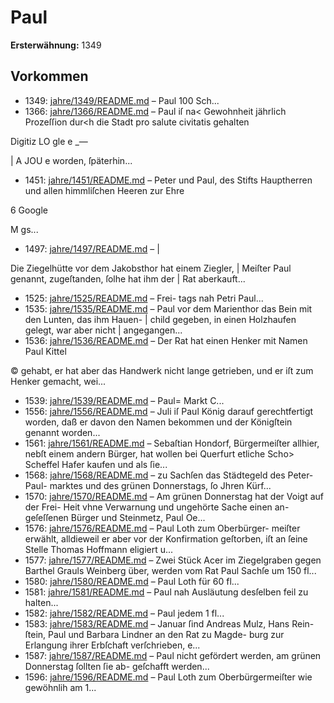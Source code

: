 # Paul

**Ersterwähnung:** 1349

## Vorkommen
- 1349: [jahre/1349/README.md](../jahre/1349/README.md) – Paul 100 Sch...
- 1366: [jahre/1366/README.md](../jahre/1366/README.md) – Paul iſ na< Gewohnheit jährlich
Prozeſſion dur<h die Stadt pro salute civitatis gehalten

Digitiz LO gle e _—


|
A JOU e
worden, ſpäterhin...
- 1451: [jahre/1451/README.md](../jahre/1451/README.md) – Peter und Paul, des
Stifts Hauptherren und allen himmliſchen Heeren zur Ehre

6
Google


M gs...
- 1497: [jahre/1497/README.md](../jahre/1497/README.md) – |

Die Ziegelhütte vor dem Jakobsthor hat einem Ziegler, |
Meiſter Paul genannt, zugeſtanden, ſolhe hat ihm der |
Rat aberkauft...
- 1525: [jahre/1525/README.md](../jahre/1525/README.md) – Frei-
tags nah Petri Paul...
- 1535: [jahre/1535/README.md](../jahre/1535/README.md) – Paul vor dem
Marienthor das Bein mit den Lunten, das ihm Hauen- |
child gegeben, in einen Holzhaufen gelegt, war aber nicht |
angegangen...
- 1536: [jahre/1536/README.md](../jahre/1536/README.md) – Der Rat hat einen Henker mit Namen Paul Kittel

© gehabt, er hat aber das Handwerk nicht lange getrieben,
und er iſt zum Henker gemacht, wei...
- 1539: [jahre/1539/README.md](../jahre/1539/README.md) – Paul=
Markt C...
- 1556: [jahre/1556/README.md](../jahre/1556/README.md) – Juli iſ Paul König darauf gerechtfertigt
worden, daß er davon den Namen bekommen und der
Königſtein genannt worden...
- 1561: [jahre/1561/README.md](../jahre/1561/README.md) – Sebaſtian Hondorf, Bürgermeiſter allhier, nebſt einem
andern Bürger, hat wollen bei Querfurt etliche Scho>
Scheffel Hafer kaufen und als ſie...
- 1568: [jahre/1568/README.md](../jahre/1568/README.md) – zu Sachſen das Städtegeld des Peter-Paul-
marktes und des grünen Donnerstags, ſo Jhren Kürf...
- 1570: [jahre/1570/README.md](../jahre/1570/README.md) – Am grünen Donnerstag hat der Voigt auf der Frei-
Heit vhne Verwarnung und ungehörte Sache einen an-
geſeſſenen Bürger und Steinmetz, Paul Oe...
- 1576: [jahre/1576/README.md](../jahre/1576/README.md) – Paul Loth zum Oberbürger-
meiſter erwählt, alldieweil er aber vor der Konfirmation
geſtorben, iſt an ſeine Stelle Thomas Hoffmann eligiert
u...
- 1577: [jahre/1577/README.md](../jahre/1577/README.md) – Zwei Stück Acer im Ziegelgraben gegen Barthel
Grauls Weinberg über, werden vom Rat Paul Sachſe
um 150 fl...
- 1580: [jahre/1580/README.md](../jahre/1580/README.md) – Paul Loth für 60 fl...
- 1581: [jahre/1581/README.md](../jahre/1581/README.md) – Paul nah Ausläutung desſelben feil zu halten...
- 1582: [jahre/1582/README.md](../jahre/1582/README.md) – Paul jedem 1 fl...
- 1583: [jahre/1583/README.md](../jahre/1583/README.md) – Januar ſind Andreas Mulz, Hans Rein-
ſtein, Paul und Barbara Lindner an den Rat zu Magde-
burg zur Erlangung ihrer Erbſchaft verſchrieben, e...
- 1587: [jahre/1587/README.md](../jahre/1587/README.md) – Paul nicht
gefördert werden, am grünen Donnerstag ſollten ſie ab-
geſchafft werden...
- 1596: [jahre/1596/README.md](../jahre/1596/README.md) – Paul Loth zum Oberbürgermeiſter wie
gewöhnlih am 1...

